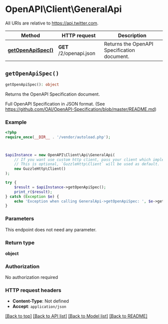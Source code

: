 # OpenAPI\Client\GeneralApi

All URIs are relative to https://api.twitter.com.

Method | HTTP request | Description
------------- | ------------- | -------------
[**getOpenApiSpec()**](GeneralApi.md#getOpenApiSpec) | **GET** /2/openapi.json | Returns the OpenAPI Specification document.


## `getOpenApiSpec()`

```php
getOpenApiSpec(): object
```

Returns the OpenAPI Specification document.

Full OpenAPI Specification in JSON format. (See https://github.com/OAI/OpenAPI-Specification/blob/master/README.md)

### Example

```php
<?php
require_once(__DIR__ . '/vendor/autoload.php');



$apiInstance = new OpenAPI\Client\Api\GeneralApi(
    // If you want use custom http client, pass your client which implements `GuzzleHttp\ClientInterface`.
    // This is optional, `GuzzleHttp\Client` will be used as default.
    new GuzzleHttp\Client()
);

try {
    $result = $apiInstance->getOpenApiSpec();
    print_r($result);
} catch (Exception $e) {
    echo 'Exception when calling GeneralApi->getOpenApiSpec: ', $e->getMessage(), PHP_EOL;
}
```

### Parameters

This endpoint does not need any parameter.

### Return type

**object**

### Authorization

No authorization required

### HTTP request headers

- **Content-Type**: Not defined
- **Accept**: `application/json`

[[Back to top]](#) [[Back to API list]](../../README.md#endpoints)
[[Back to Model list]](../../README.md#models)
[[Back to README]](../../README.md)
